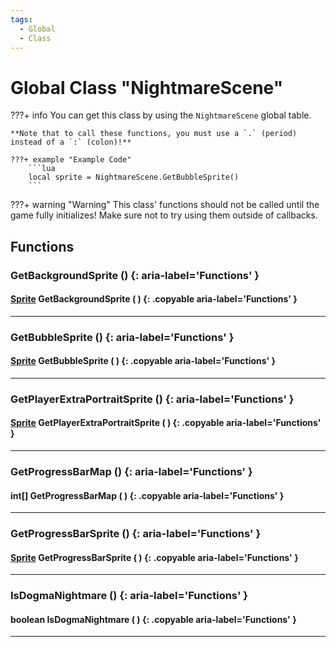 ```yaml
---
tags:
  - Global
  - Class
---
```

# Global Class "NightmareScene"

???+ info
    You can get this class by using the `NightmareScene` global table.

    **Note that to call these functions, you must use a `.` (period) instead of a `:` (colon)!**
    
    ???+ example "Example Code"
        ```lua
        local sprite = NightmareScene.GetBubbleSprite()
        ```

???+ warning "Warning"
    This class' functions should not be called until the game fully initializes! Make sure not to try using them outside of callbacks.
    
## Functions

### GetBackgroundSprite () {: aria-label='Functions' }
#### [Sprite](Sprite.md) GetBackgroundSprite ( ) {: .copyable aria-label='Functions' }

___
### GetBubbleSprite () {: aria-label='Functions' }
#### [Sprite](Sprite.md) GetBubbleSprite ( ) {: .copyable aria-label='Functions' }

___
### GetPlayerExtraPortraitSprite () {: aria-label='Functions' }
#### [Sprite](Sprite.md) GetPlayerExtraPortraitSprite ( ) {: .copyable aria-label='Functions' }

___
### GetProgressBarMap () {: aria-label='Functions' }
#### int[] GetProgressBarMap ( ) {: .copyable aria-label='Functions' }

___
### GetProgressBarSprite () {: aria-label='Functions' }
#### [Sprite](Sprite.md) GetProgressBarSprite ( ) {: .copyable aria-label='Functions' }

___
### IsDogmaNightmare () {: aria-label='Functions' }
#### boolean IsDogmaNightmare ( ) {: .copyable aria-label='Functions' }

___